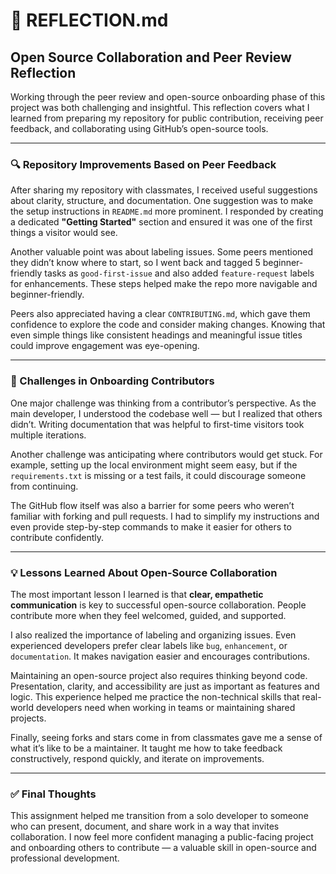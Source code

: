 # 🤔 REFLECTION.md

## Open Source Collaboration and Peer Review Reflection

Working through the peer review and open-source onboarding phase of this project was both challenging and insightful. This reflection covers what I learned from preparing my repository for public contribution, receiving peer feedback, and collaborating using GitHub’s open-source tools.

---

### 🔍 Repository Improvements Based on Peer Feedback

After sharing my repository with classmates, I received useful suggestions about clarity, structure, and documentation. One suggestion was to make the setup instructions in `README.md` more prominent. I responded by creating a dedicated **"Getting Started"** section and ensured it was one of the first things a visitor would see.

Another valuable point was about labeling issues. Some peers mentioned they didn’t know where to start, so I went back and tagged 5 beginner-friendly tasks as `good-first-issue` and also added `feature-request` labels for enhancements. These steps helped make the repo more navigable and beginner-friendly.

Peers also appreciated having a clear `CONTRIBUTING.md`, which gave them confidence to explore the code and consider making changes. Knowing that even simple things like consistent headings and meaningful issue titles could improve engagement was eye-opening.

---

### 🚧 Challenges in Onboarding Contributors

One major challenge was thinking from a contributor’s perspective. As the main developer, I understood the codebase well — but I realized that others didn’t. Writing documentation that was helpful to first-time visitors took multiple iterations.

Another challenge was anticipating where contributors would get stuck. For example, setting up the local environment might seem easy, but if the `requirements.txt` is missing or a test fails, it could discourage someone from continuing.

The GitHub flow itself was also a barrier for some peers who weren’t familiar with forking and pull requests. I had to simplify my instructions and even provide step-by-step commands to make it easier for others to contribute confidently.

---

### 💡 Lessons Learned About Open-Source Collaboration

The most important lesson I learned is that **clear, empathetic communication** is key to successful open-source collaboration. People contribute more when they feel welcomed, guided, and supported.

I also realized the importance of labeling and organizing issues. Even experienced developers prefer clear labels like `bug`, `enhancement`, or `documentation`. It makes navigation easier and encourages contributions.

Maintaining an open-source project also requires thinking beyond code. Presentation, clarity, and accessibility are just as important as features and logic. This experience helped me practice the non-technical skills that real-world developers need when working in teams or maintaining shared projects.

Finally, seeing forks and stars come in from classmates gave me a sense of what it’s like to be a maintainer. It taught me how to take feedback constructively, respond quickly, and iterate on improvements.

---

### ✅ Final Thoughts

This assignment helped me transition from a solo developer to someone who can present, document, and share work in a way that invites collaboration. I now feel more confident managing a public-facing project and onboarding others to contribute — a valuable skill in open-source and professional development.

